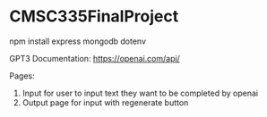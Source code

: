 ﻿# CMSC335FinalProject

npm install express mongodb dotenv

GPT3 Documentation:
https://openai.com/api/

Pages: 
1) Input for user to input text they want to be completed by openai
2) Output page for input with regenerate button 
